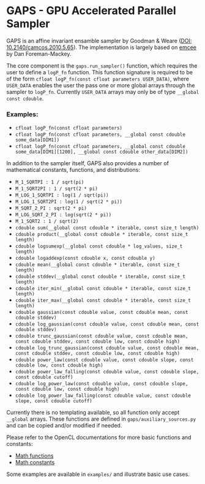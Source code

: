 # GAPS - GPU Accelerated Parallel Sampler

GAPS is an affine invariant ensamble sampler by Goodman & Weare ([DOI: 10.2140/camcos.2010.5.65](https://msp.org/camcos/2010/5-1/p04.xhtml)). The implementation is largely based on [emcee](http://dfm.io/emcee/) by Dan Foreman-Mackey.

The core component is the `gaps.run_sampler()` function, which requires the user to define a `logP_fn` function. This function signature is required to be of the form `cfloat logP_fn(const cfloat parameters USER_DATA)`, where `USER_DATA` enables the user the pass one or more global arrays through the sampler to `logP_fn`. Currently `USER_DATA` arrays may only be of type `__global const cdouble`.

### Examples:

 * `cfloat logP_fn(const cfloat parameters)`
 * `cfloat logP_fn(const cfloat parameters, __global const cdouble some_data[DIM1])`
 * `cfloat logP_fn(const cfloat parameters, __global const cdouble some_data[DIM1][1200], __global const cdouble other_data[DIM2])`

In addition to the sampler itself, GAPS also provides a number of mathematical constants, functions, and distributions:

 * `M_1_SQRTPI : 1 / sqrt(pi)`
 * `M_1_SQRT2PI : 1 / sqrt(2 * pi)`
 * `M_LOG_1_SQRTPI : log(1 / sqrt(pi))`
 * `M_LOG_1_SQRT2PI : log(1 / sqrt(2 * pi))`
 * `M_SQRT_2_PI : sqrt(2 * pi)`
 * `M_LOG_SQRT_2_PI : log(sqrt(2 * pi))`
 * `M_1_SQRT2 : 1 / sqrt(2)`
 * `cdouble sum(__global const cdouble * iterable, const size_t length)`
 * `cdouble product(__global const cdouble * iterable, const size_t length)`
 * `cdouble logsumexp(__global const cdouble * log_values, size_t length)`
 * `cdouble logaddexp(const cdouble x, const cdouble y)`
 * `cdouble mean(__global const cdouble * iterable, const size_t length)`
 * `cdouble stddev(__global const cdouble * iterable, const size_t length)`
 * `cdouble iter_min(__global const cdouble * iterable, const size_t length)`
 * `cdouble iter_max(__global const cdouble * iterable, const size_t length)`
 * `cdouble gaussian(const cdouble value, const cdouble mean, const cdouble stddev)`
 * `cdouble log_gaussian(const cdouble value, const cdouble mean, const cdouble stddev)`
 * `cdouble trunc_gaussian(const cdouble value, const cdouble mean, const cdouble stddev, const cdouble low, const cdouble high)`
 * `cdouble log_trunc_gaussian(const cdouble value, const cdouble mean, const cdouble stddev, const cdouble low, const cdouble high)`
 * `cdouble power_law(const cdouble value, const cdouble slope, const cdouble low, const cdouble high)`
 * `cdouble power_law_falling(const cdouble value, const cdouble slope, const cdouble cutoff)`
 * `cdouble log_power_law(const cdouble value, const cdouble slope, const cdouble low, const cdouble high)`
 * `cdouble log_power_law_falling(const cdouble value, const cdouble slope, const cdouble cutoff)`

Currently there is no templating available, so all function only accept `__global` arrays. These functions are defined in `gaps/auxiliary_sources.py` and can be copied and/or modified if needed.

Please refer to the OpenCL documentations for more basic functions and constants:

 * [Math functions](https://www.khronos.org/registry/OpenCL/sdk/1.2/docs/man/xhtml/mathFunctions.html)
 * [Math constants](https://www.khronos.org/registry/OpenCL/sdk/1.2/docs/man/xhtml/mathConstants.html)

Some examples are available in `examples/` and illustrate basic use cases.
